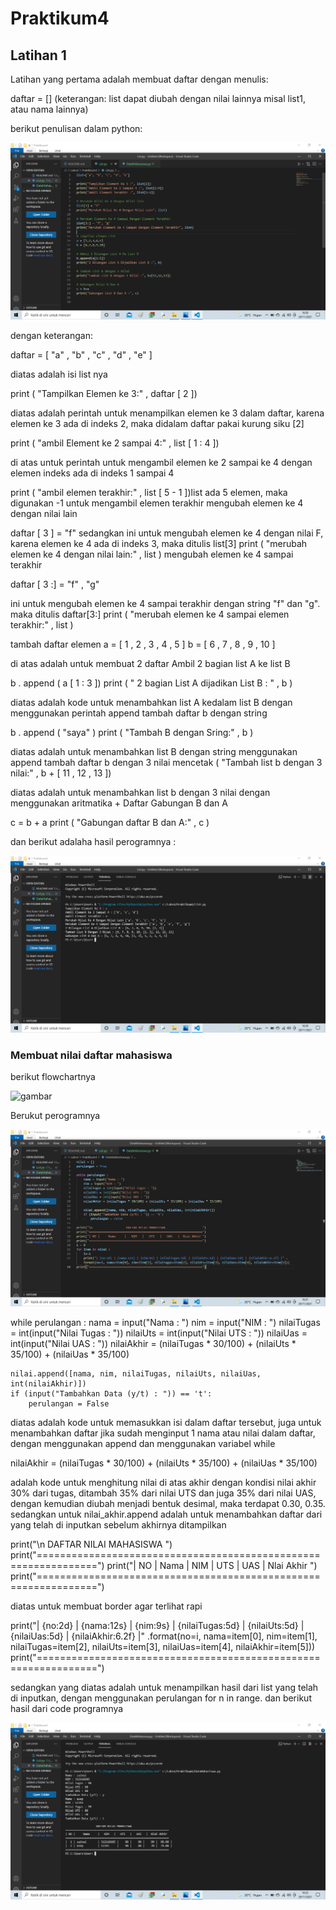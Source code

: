 # Praktikum4

## Latihan 1

Latihan yang pertama adalah membuat daftar dengan menulis:

daftar = []
(keterangan: list dapat diubah dengan nilai lainnya misal list1, atau nama lainnya)

berikut penulisan dalam python:

![gambar](ss/ss1.png)

dengan keterangan:

daftar = [ "a" , "b" , "c" , "d" , "e" ]

diatas adalah isi list nya

print ( "Tampilkan Elemen ke 3:" , daftar [ 2 ])

diatas adalah perintah untuk menampilkan elemen ke 3 dalam daftar, karena elemen ke 3 ada di indeks 2, maka didalam daftar pakai kurung siku [2]

print ( "ambil Element ke 2 sampai 4:" , list [ 1 : 4 ])

di atas untuk perintah untuk mengambil elemen ke 2 sampai ke 4 dengan elemen indeks ada di indeks 1 sampai 4

print ( "ambil elemen terakhir:" , list [ 5 - 1 ])list ada 5 elemen, maka digunakan -1 untuk mengambil elemen terakhir
mengubah elemen ke 4 dengan nilai lain

daftar [ 3 ] =  "f" 
sedangkan ini untuk mengubah elemen ke 4 dengan nilai F, karena elemen ke 4 ada di indeks 3, maka ditulis list[3]
print ( "merubah elemen ke 4 dengan nilai lain:" , list )
mengubah elemen ke 4 sampai terakhir

daftar [ 3 :] =  "f" , "g" 

ini untuk mengubah elemen ke 4 sampai terakhir dengan string "f" dan "g". maka ditulis daftar[3:]
print ( "merubah elemen ke 4 sampai elemen terakhir:" , list )

tambah daftar elemen
a = [ 1 , 2 , 3 , 4 , 5 ]
 b = [ 6 , 7 , 8 , 9 , 10 ]

di atas adalah untuk membuat 2 daftar
Ambil 2 bagian list A ke list B

b . append ( a [ 1 : 3 ])
 print ( " 2 bagian List A dijadikan List B : " , b )

diatas adalah kode untuk menambahkan list A kedalam list B dengan menggunakan perintah append
tambah daftar b dengan string

b . append ( "saya" )
 print ( "Tambah B dengan Sring:" , b )

diatas adalah untuk menambahkan list B dengan string menggunakan append
tambah daftar b dengan 3 nilai
mencetak ( "Tambah list b dengan 3 nilai:" , b + [ 11 , 12 , 13 ])

diatas adalah untuk menambahkan list b dengan 3 nilai dengan menggunakan aritmatika +
Daftar Gabungan B dan A

c = b + a 
print ( "Gabungan daftar B dan A:" , c )

dan berikut adalaha hasil perogramnya :

![gambar](ss/ss2.png)

### Membuat nilai daftar mahasiswa 

berikut flowchartnya

![gambar](ss/ss.5png)

Berukut perogramnya 

![gambar](ss/ss3.png)

while perulangan :
    nama = input("Nama : ")
    nim = input("NIM : ")
    nilaiTugas = int(input("Nilai Tugas : "))
    nilaiUts = int(input("Nilai UTS : "))
    nilaiUas = int(input("Nilai UAS : "))
    nilaiAkhir = (nilaiTugas * 30/100) + (nilaiUts * 35/100) + (nilaiUas * 35/100)

    nilai.append([nama, nim, nilaiTugas, nilaiUts, nilaiUas, int(nilaiAkhir)])
    if (input("Tambahkan Data (y/t) : ")) == 't':
        perulangan = False


diatas adalah kode untuk memasukkan isi dalam daftar tersebut, juga untuk menambahkan daftar jika sudah menginput 1 nama atau nilai dalam daftar, dengan menggunakan append dan menggunakan variabel while

nilaiAkhir = (nilaiTugas * 30/100) + (nilaiUts * 35/100) + (nilaiUas * 35/100)

adalah kode untuk menghitung nilai di atas akhir dengan kondisi nilai akhir 30% dari tugas, ditambah 35% dari nilai UTS dan juga 35% dari nilai UAS, dengan kemudian diubah menjadi bentuk desimal, maka terdapat 0.30, 0.35. sedangkan untuk nilai_akhir.append adalah untuk menambahkan daftar dari yang telah di inputkan sebelum akhirnya ditampilkan

print("\n                   DAFTAR NILAI MAHASISWA                     ")
print("================================================================")
print("| NO |     Nama     |   NIM   |   UTS   |   UAS   |  Nlai Akhir ")
print("================================================================")

diatas untuk membuat border agar terlihat rapi

 print("| {no:2d} | {nama:12s} | {nim:9s} | {nilaiTugas:5d} | {nilaiUts:5d} | {nilaiUas:5d} | {nilaiAkhir:6.2f} |" .format(no=i, nama=item[0], nim=item[1], nilaiTugas=item[2], nilaiUts=item[3], nilaiUas=item[4], nilaiAkhir=item[5]))
print("================================================================")

sedangkan yang diatas adalah untuk menampilkan hasil dari list yang telah di inputkan, dengan menggunakan perulangan for n in range. dan berikut hasil dari code programnya 

![gambar](ss/ss4.png)